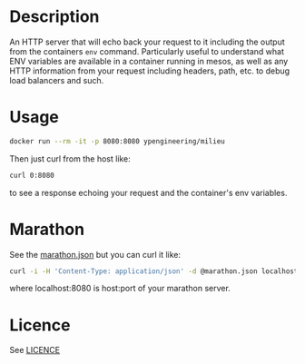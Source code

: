 # Description

An HTTP server that will echo back your request to it including the output from
the containers `env` command. Particularly useful to understand what ENV
variables are available in a container running in mesos, as well as any HTTP
information from your request including headers, path, etc. to debug load
balancers and such.

# Usage

```bash
docker run --rm -it -p 8080:8080 ypengineering/milieu
```

Then just curl from the host like:

```bash
curl 0:8080
```

to see a response echoing your request and the container's env variables.

# Marathon

See the [marathon.json](marathon.json) but you can curl it like:

```bash
curl -i -H 'Content-Type: application/json' -d @marathon.json localhost:8080/v2/apps
```

where localhost:8080 is host:port of your marathon server.

# Licence

See [LICENCE](LICENCE)
